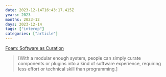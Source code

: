 ```yaml
---
date: 2023-12-14T16:43:17.415Z
years: 2023
months: 2023-12
days: 2023-12-14
tags: ["interop"]
categories: ["article"]
---
```

[Foam: Software as Curation](https://www.geoffreylitt.com/2020/07/19/tools-over-apps-for-personal-notetaking)

> [With a modular enough system, people can simply curate components or plugins into a kind of software experience, requiring less effort or technical skill than programming.]
